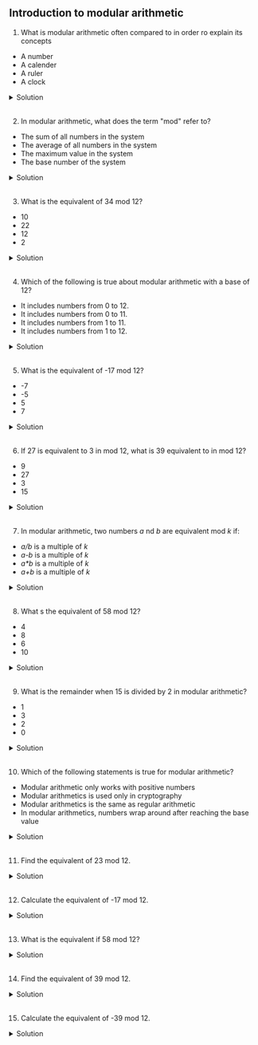 ## Introduction to modular arithmetic

1. What is modular arithmetic often compared to in order ro explain its concepts

- A number
- A calender
- A ruler
- A clock

<details>
  <summary>Solution</summary>

- A clock.
  A modular arithmetic is often compared to a clock to explain its concepts because the numbers "wrap around" after reaching a certain value, just as hours on a clock reset to 1 after reaching 12.

</details>

<br>

2. In modular arithmetic, what does the term "mod" refer to?

- The sum of all numbers in the system
- The average of all numbers in the system
- The maximum value in the system
- The base number of the system

<details>
  <summary>Solution</summary>

- The base number if the system.
  In modular arithmetic , the term "mod" refers to the base number of the system, which is the number at which values wrap around.
  For example, in mod 5, numbers cycle back to 0 after reaching 4.

</details>

<br>

3. What is the equivalent of 34 mod 12?

- 10
- 22
- 12
- 2

<details>
  <summary>Solution</summary>

- The correct answer is 10.
  To calculate 34 mod 12, divide 34 by 12:
  34 / 12 = 2 (quotient) with remainder of 10.
  So, 34 mod 12 = 10

</details>

<br>

4. Which of the following is true about modular arithmetic with a base of 12?

- It includes numbers from 0 to 12.
- It includes numbers from 0 to 11.
- It includes numbers from 1 to 11.
- It includes numbers from 1 to 12.

<details>
  <summary>Solution</summary>

- It includes numbers from 0 to 11.

In modular arithmetic with a base of 12, the numbers range from 0 to 11, as the modulus defines the numbers of unique remainders (starting from 0).
The number 12 would wrap around to 0.

</details>

<br>

5. What is the equivalent of -17 mod 12?

- -7
- -5
- 5
- 7

<details>
  <summary>Solution</summary>

- 7

To calculate -17 mod 12:

1. Divide -17 by 12: -17 / 12 = -1 (quotient) with a remainder of -5.
2. In modular arithmetic, the remainder must be positive, so add 12 to -5:
   -5 + 12 = 7

Thus, -17 mod 12 = 7

</details>

<br>

6. If 27 is equivalent to 3 in mod 12, what is 39 equivalent to in mod 12?

- 9
- 27
- 3
- 15

<details>
  <summary>Solution</summary>

- 3

To calculate 39 mod 12:

1. Divide 39 by 12 = 3 (quotient) with a remainder of 3.
2. So, 39 mod 12 = 3

Thus, 39 is equivalent to 3 in mod 12

</details>

<br>

7. In modular arithmetic, two numbers _a_ nd _b_ are equivalent mod _k_ if:

- _a/b_ is a multiple of _k_
- _a-b_ is a multiple of _k_
- _a\*b_ is a multiple of _k_
- _a+b_ is a multiple of _k_

<details>
  <summary>Solution</summary>

- _a-b_ is a multiple of _k_

In modular arithmetic, two numbers _a_ and _b_ are equivalent mod _k_ if their difference _a - b_ is divisible by _k_. This is written as:

a≡b (mod k)

which means:

_a - b = nk_ for some integer n

</details>

<br>

8. What s the equivalent of 58 mod 12?

- 4
- 8
- 6
- 10

<details>
  <summary>Solution</summary>

- 10

1. Divide 58 by 12 = 4
2. The remainder is 10.

</details>

<br>

9. What is the remainder when 15 is divided by 2 in modular arithmetic?

- 1
- 3
- 2
- 0

<details>
  <summary>Solution</summary>

- 1

When 15 is divided by 2 = 7 with a remainder of 1

</details>

<br>

10. Which of the following statements is true for modular arithmetic?

- Modular arithmetic only works with positive numbers
- Modular arithmetics is used only in cryptography
- Modular arithmetics is the same as regular arithmetic
- In modular arithmetics, numbers wrap around after reaching the base value

<details>
  <summary>Solution</summary>

- In modular arithmetics, numbers wrap around after reaching the base value

</details>

<br>

11. Find the equivalent of 23 mod 12.

<details>
  <summary>Solution</summary>

Divide 23 by 12 = 1, remainder 11

</details>

<br>

12. Calculate the equivalent of -17 mod 12.

<details>
  <summary>Solution</summary>

The answer is 7. The same as question 5.

</details>

<br>

13. What is the equivalent if 58 mod 12?

<details>
  <summary>Solution</summary>

- 10

1. Divide 58 by 12 = 4
2. The remainder is 10.

</details>

<br>

14. Find the equivalent of 39 mod 12.

<details>
  <summary>Solution</summary>

3

</details>

<br>

15. Calculate the equivalent of -39 mod 12.

<details>
  <summary>Solution</summary>

1. Divide -39 by 12 = 04 with a remainder of -3
2. The remainder must be positive.
   -3 + 12 = 9

</details>

<br>
